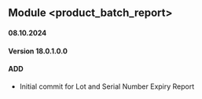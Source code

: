 ## Module <product_batch_report>

#### 08.10.2024
#### Version 18.0.1.0.0
#### ADD
- Initial commit for Lot and Serial Number Expiry Report
